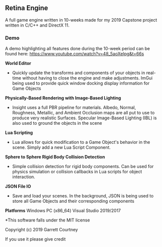 ## Retina Engine
A full game engine written in 10-weeks made for my 2019 Capstone project written in C/C++ and DirectX 11.

### Demo
A demo highlighting all features done during the 10-week period can be found here: https://www.youtube.com/watch?v=48_5aoXeIpg&t=66s

**World Editor**
* Quickly update the transforms and components of your objects in real-time without having to close the engine and make adjustments. ImGui being used to provide quick window docking display information for Game Objects

**Physically-Based Rendering with Image-Based Lighting**
* Insight uses a full PBR pipeline for materials. Albedo, Normal, Roughness, Metallic, and Ambient Occlusion maps are all put to use to produce very realistic Surfaces. Specular Image-Based Lighting (IBL) is also used to ground the objects in the scene

**Lua Scripting**
* Lua allows for quick modification to a Game Object's behavior in the scene. Simply add a new Lua Script Component.

**Sphere to Sphere Rigid Body Collision Detection**
* Simple collision detection for rigid body components. Can be used for physics simulation or collision callbacks in Lua scripts for object interaction.

**JSON File IO**
* Save and load your scenes. In the background, JSON is being used to store all Game Objects and their corresponding components

**Platforms**
Windows PC (x86_64)
Visual Studio 2019/2017

*This software falls under the MIT license

Copyright (c) 2019 Garrett Courtney

If you use it please give credit

